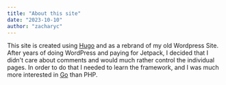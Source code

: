 ```yaml
---
title: "About this site"
date: "2023-10-10"
author: "zacharyc"
---
```


This site is created using [Hugo](https://www.gohugo.io) and as a rebrand of my old Wordpress Site. After years of doing WordPress and paying for Jetpack, I decided that I didn't care about comments and would much rather control the individual pages. In order to do that I needed to learn the framework, and I was much more interested in [Go](https://go.dev) than PHP.
